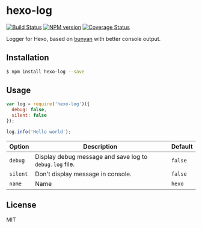 # hexo-log

[![Build Status](https://travis-ci.org/hexojs/hexo-log.svg?branch=master)](https://travis-ci.org/hexojs/hexo-log)
[![NPM version](https://badge.fury.io/js/hexo-log.svg)](https://www.npmjs.com/package/hexo-log)
[![Coverage Status](https://coveralls.io/repos/hexojs/hexo-log/badge.svg?branch=master)](https://coveralls.io/r/hexojs/hexo-log?branch=master)

Logger for Hexo, based on [bunyan] with better console output.

## Installation

``` bash
$ npm install hexo-log --save
```

## Usage

``` js
var log = require('hexo-log')({
  debug: false,
  silent: false
});

log.info('Hello world');
```

Option | Description | Default
--- | --- | ---
`debug` | Display debug message and save log to `debug.log` file. | `false`
`silent` | Don't display message in console. | `false`
`name` | Name | `hexo`

## License

MIT

[bunyan]: https://github.com/trentm/node-bunyan
